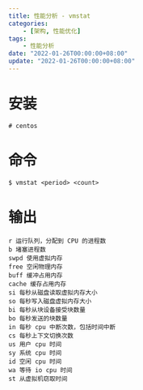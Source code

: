 ```yaml
---
title: 性能分析 - vmstat
categories: 
    - [架构, 性能优化]
tags:
    - 性能分析
date: "2022-01-26T00:00:00+08:00"
update: "2022-01-26T00:00:00+08:00"
---
```


# 安装

```shell
# centos
```

# 命令

```shell
$ vmstat <period> <count>
```

# 输出

```shell
r 运行队列，分配到 CPU 的进程数
b 堵塞进程数
swpd 使用虚拟内存
free 空闲物理内存
buff 缓冲占用内存
cache 缓存占用内存
si 每秒从磁盘读取虚拟内存大小
so 每秒写入磁盘虚拟内存大小
bi 每秒从块设备接受块数量
bo 每秒发送的块数量
in 每秒 cpu 中断次数，包括时间中断
cs 每秒上下文切换次数
us 用户 cpu 时间
sy 系统 cpu 时间
id 空闲 cpu 时间
wa 等待 io cpu 时间
st 从虚拟机窃取时间
```


